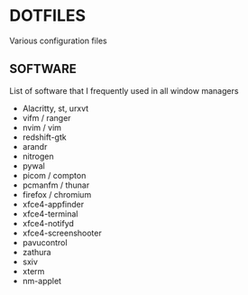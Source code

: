 # DOTFILES
Various configuration files

## SOFTWARE
List of software that I frequently used in all window managers
- Alacritty, st, urxvt
- vifm / ranger
- nvim / vim
- redshift-gtk
- arandr
- nitrogen
- pywal
- picom / compton
- pcmanfm / thunar
- firefox / chromium
- xfce4-appfinder
- xfce4-terminal
- xfce4-notifyd
- xfce4-screenshooter
- pavucontrol
- zathura
- sxiv
- xterm
- nm-applet

